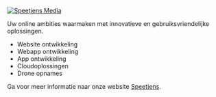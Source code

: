 [![Speetjens Media](https://i.imgur.com/wyhOQUT.jpeg 'Speetjens Media')](https://speetjens.net)

Uw online ambities waarmaken met innovatieve en gebruiksvriendelijke oplossingen.

- Website ontwikkeling
- Webapp ontwikkeling
- App ontwikkeling
- Cloudoplossingen
- Drone opnames

Ga voor meer informatie naar onze website [Speetjens](https://speetjens.net).





